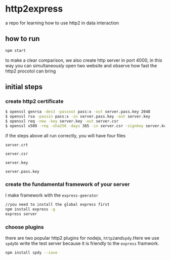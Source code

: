 # http2express
a repo for learning how to use http2 in data interaction

## how to run
``` bash
npm start
```
to make a clear comparison, we also create http server in port 4000, in this way you can simultaneously open two website and observe how fast the http2 procotol can bring 

## initial steps

### create http2 certificate
```bash
$ openssl genrsa -des3 -passout pass:x -out server.pass.key 2048
$ openssl rsa -passin pass:x -in server.pass.key -out server.key 
$ openssl req -new -key server.key -out server.csr
$ openssl x509 -req -sha256 -days 365 -in server.csr -signkey server.key -out server.crt 
```
if the steps above all run correctly, you will have four files

`server.crt`

`server.csr`

`server.key`

`server.pass.key`

### create the fundamental framework of your server
I make framework with the `express-geerator`

```bash 
//you need to install the global express first
npm install express -g
express server
```

### choose plugins
there are two popular http2 plugins for nodejs, `http2`and`spdy`.Here we use `spdy`to write the test server because it is friendly to the `express` framwork.

```bash
npm install spdy --save
```

